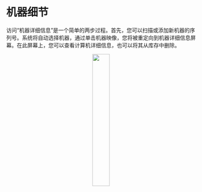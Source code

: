 # 机器细节
访问“机器详细信息”是一个简单的两步过程。首先，您可以扫描或添加新机器的序列号。系统将自动选择机器，通过单击机器映像，您将被重定向到机器详细信息屏幕。在此屏幕上，您可以查看计算机详细信息，也可以将其从库存中删除。

<p align="center"><img src="https://i.imgur.com/uSm7zhg.gif" width="30%"></p>